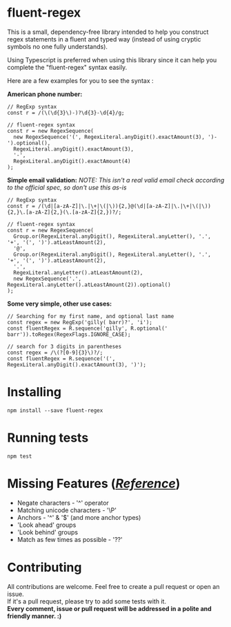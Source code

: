 # fluent-regex

This is a small, dependency-free library intended to help you construct regex statements in a fluent and typed way (instead of using cryptic symbols no one fully understands).  

Using Typescript is preferred when using this library since it can help you complete the "fluent-regex" syntax easily.  

Here are a few examples for you to see the syntax :  

**American phone number:**
```
// RegExp syntax
const r = /(\(\d{3}\)-)?\d{3}-\d{4}/g;

// fluent-regex syntax
const r = new RegexSequence(
  new RegexSequence('(', RegexLiteral.anyDigit().exactAmount(3), ')-').optional(),
  RegexLiteral.anyDigit().exactAmount(3),
  '-',
  RegexLiteral.anyDigit().exactAmount(4)
);
```

**Simple email validation:** *NOTE: This isn't a real valid email check according to the official spec, so don't use this as-is*
```
// RegExp syntax
const r = /(\d|[a-zA-Z]|\.|\+|\(|\)){2,}@(\d|[a-zA-Z]|\.|\+|\(|\)){2,}\.[a-zA-Z]{2,}(\.[a-zA-Z]{2,})?/;

// fluent-regex syntax
const r = new RegexSequence(
  Group.or(RegexLiteral.anyDigit(), RegexLiteral.anyLetter(), '.', '+', '(', ')').atLeastAmount(2),
  '@',
  Group.or(RegexLiteral.anyDigit(), RegexLiteral.anyLetter(), '.', '+', '(', ')').atLeastAmount(2),
  '.',
  RegexLiteral.anyLetter().atLeastAmount(2),
  new RegexSequence('.', RegexLiteral.anyLetter().atLeastAmount(2)).optional()
);
```

**Some very simple, other use cases:**  
```
// Searching for my first name, and optional last name
const regex = new RegExp('gilly( barr)?', 'i');
const fluentRegex = R.sequence('gilly', R.optional(' barr')).toRegex(RegexFlags.IGNORE_CASE);

// search for 3 digits in parentheses
const regex = /\(?[0-9]{3}\)?/;
const fluentRegex = R.sequence('(', RegexLiteral.anyDigit().exactAmount(3), ')');
```

# Installing  
```
npm install --save fluent-regex
```

# Running tests  
```
npm test
```

# Missing Features (_[Reference](https://docs.microsoft.com/en-us/dotnet/standard/base-types/regular-expression-language-quick-reference)_)  
* Negate characters - '^' operator
* Matching unicode characters - '\P'
* Anchors - '^' & '$' (and more anchor types)
* 'Look ahead' groups
* 'Look behind' groups
* Match as few times as possible - '??'

# Contributing  
All contributions are welcome. Feel free to create a pull request or open an issue.  
If it's a pull request, please try to add some tests with it.  
**Every comment, issue or pull request will be addressed in a polite and friendly manner. :)**  